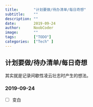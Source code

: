 ```yaml
---
title:       "计划要做/待办清单/每日奇想"
subtitle:    ""
description: ""
date:        2019-09-24
author:      NoobCoder
image:       ""
tags:        ["TODO"]
categories:  ["Tech" ]
---
```


##  计划要做/待办清单/每日奇想

其实就是记录间歇性凌云壮志时产生的想法。

###  2019-09-24

- [ ] 变白

